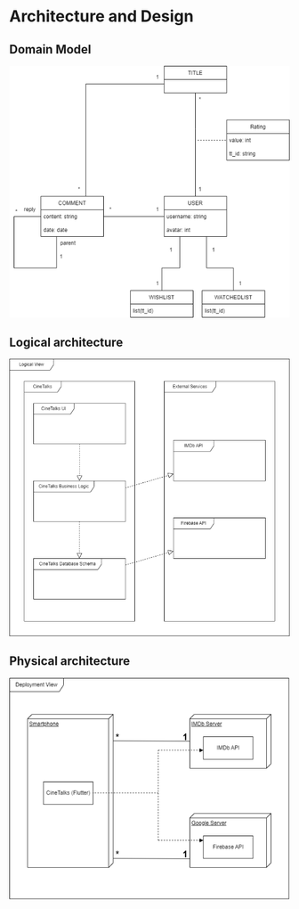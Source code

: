 # Architecture and Design

## Domain Model

<p align="center" justify="center">
  <img src="images/Domain Model_WithBackground.png"
</p>

## Logical architecture

<p align="center" justify="center">
  <img src="images/Logical Architecture_WithBackground.png"
</p>

## Physical architecture

<p align="center" justify="center">
  <img src="images/Physical Architecture_WithBackground.png"
</p>
